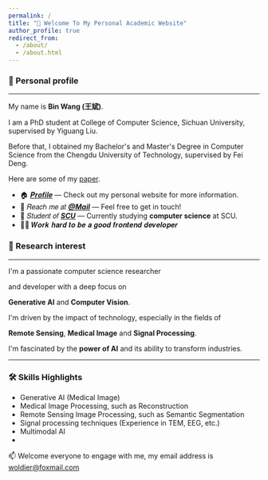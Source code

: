 ```yaml
---
permalink: /
title: "👋 Welcome To My Personal Academic Website"
author_profile: true
redirect_from: 
  - /about/
  - /about.html
---
```


### 🌱 Personal profile

---
My name is **Bin Wang (王斌)**.

I am a PhD student at  College of Computer Science, Sichuan University, supervised by Yiguang Liu.

Before that, I obtained my Bachelor's and Master's Degree in Computer Science from  the Chengdu University of Technology, supervised by Fei Deng.

Here are some of my [paper](https://woldier.github.io/publications/).

- 🏠️ [𝑷𝒓𝒐𝒇𝒊𝒍𝒆](http://woldier.top/) — Check out my personal website for more information.
- 📧 𝑅𝑒𝑎𝑐ℎ 𝑚𝑒 𝑎𝑡 [**_@Mail_**](mailto:woldier@foxmail.com) — Feel free to get in touch!
- 🏫 𝑆𝑡𝑢𝑑𝑒𝑛𝑡 𝑜𝑓 [**_SCU_**](https://www.scu.edu.cn/index.htm) — Currently studying **computer science** at SCU.
- 👨‍💻 𝑾𝒐𝒓𝒌 𝒉𝒂𝒓𝒅 𝒕𝒐 𝒃𝒆 𝒂 𝒈𝒐𝒐𝒅 𝒇𝒓𝒐𝒏𝒕𝒆𝒏𝒅 𝒅𝒆𝒗𝒆𝒍𝒐𝒑𝒆𝒓

### 🔭 Research interest

---
I'm a passionate computer science researcher

and developer with a deep focus on

**Generative AI** and **Computer Vision**.

I'm driven by the impact of technology, especially in the fields of

**Remote Sensing**, **Medical Image** and **Signal Processing**.

I'm fascinated by the **power of AI** and its ability to transform industries.

---

### 🛠 Skills Highlights

- Generative AI (Medical Image)
- Medical Image Processing, such as Reconstruction
- Remote Sensing Image Processing, such as Semantic Segmentation
- Signal processing techniques (Experience in TEM, EEG, etc.)
- Multimodal AI
- 
📫 Welcome everyone to engage with me, my email address is <font color='00BFFF'><u>woldier@foxmail.com</u></font>